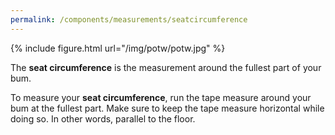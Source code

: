 ```yaml
---
permalink: /components/measurements/seatcircumference
---
```

{% include figure.html url="/img/potw/potw.jpg" %}

The **seat circumference** is the measurement around the fullest part of your bum.

To measure your **seat circumference**, 
run the tape measure around your bum at the fullest part. 
Make sure to keep the tape measure horizontal while doing so. In other words, parallel to the floor.
